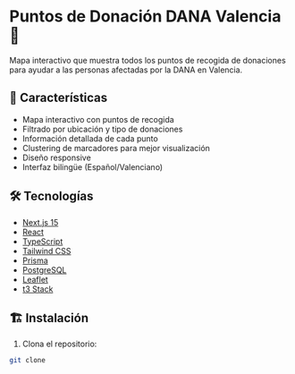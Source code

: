 # Puntos de Donación DANA Valencia 🌊

Mapa interactivo que muestra todos los puntos de recogida de donaciones para ayudar a las personas afectadas por la DANA en Valencia.

## 🚀 Características

- Mapa interactivo con puntos de recogida
- Filtrado por ubicación y tipo de donaciones
- Información detallada de cada punto
- Clustering de marcadores para mejor visualización
- Diseño responsive
- Interfaz bilingüe (Español/Valenciano)

## 🛠️ Tecnologías

- [Next.js 15](https://nextjs.org/)
- [React](https://reactjs.org/)
- [TypeScript](https://www.typescriptlang.org/)
- [Tailwind CSS](https://tailwindcss.com/)
- [Prisma](https://www.prisma.io/)
- [PostgreSQL](https://www.postgresql.org/)
- [Leaflet](https://leafletjs.com/)
- [t3 Stack](https://create.t3.gg/)

## 🏗️ Instalación

1. Clona el repositorio:

```bash
git clone
```
